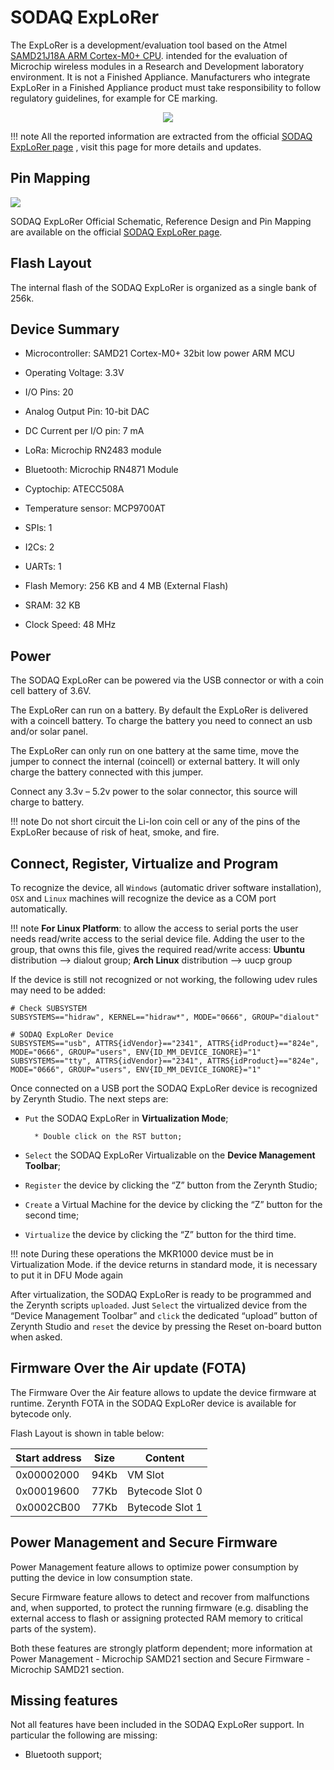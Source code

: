 # SODAQ ExpLoRer

The ExpLoRer is a development/evaluation tool based on the Atmel [SAMD21J18A ARM Cortex-M0+ CPU](https://cdn.sparkfun.com/datasheets/Dev/Arduino/Boards/Atmel-42181-SAM-D21_Datasheet.pdf). intended for the evaluation of Microchip wireless modules in a Research and Development laboratory environment. It is not a Finished Appliance. Manufacturers who integrate ExpLoRer in a Finished Appliance product must take responsibility to follow regulatory guidelines, for example for CE marking.

<p style="text-align:center;"><img src="https://github.com/zerynth/docs/blob/test/docs/reference/boards/sodaq_explorer/docs/img/SodaqExplorer.png?raw=true"></p>

!!! note
	All the reported information are extracted from the official [SODAQ ExpLoRer page](https://support.sodaq.com/Boards/ExpLoRer/) , visit this page for more details and updates.

## Pin Mapping

![](https://github.com/zerynth/docs/blob/test/docs/reference/boards/sodaq_explorer/docs/img/SODAQ_ExpLoRer_pin_comm.jpg?raw=true)

SODAQ ExpLoRer Official Schematic, Reference Design and Pin Mapping are available on the official [SODAQ ExpLoRer page](https://support.sodaq.com/sodaq-one/explorer).

## Flash Layout

The internal flash of the SODAQ ExpLoRer is organized as a single bank of 256k.

## Device Summary


* Microcontroller: SAMD21 Cortex-M0+ 32bit low power ARM MCU


* Operating Voltage: 3.3V


* I/O Pins: 20


* Analog Output Pin: 10-bit DAC


* DC Current per I/O pin: 7 mA


* LoRa: Microchip RN2483 module


* Bluetooth: Microchip RN4871 Module


* Cyptochip: ATECC508A


* Temperature sensor: MCP9700AT


* SPIs: 1


* I2Cs: 2


* UARTs: 1


* Flash Memory: 256 KB and 4 MB (External Flash)


* SRAM: 32 KB


* Clock Speed: 48 MHz

## Power

The SODAQ ExpLoRer can be powered via the USB connector or with a coin cell battery of 3.6V.

The ExpLoRer can run on a battery. By default the ExpLoRer is delivered with a coincell battery.
To charge the battery you need to connect an usb and/or solar panel.

The ExpLoRer can only run on one battery at the same time, move the jumper to connect the internal (coincell) or external battery. It will only charge the battery connected with this jumper.

Connect any 3.3v – 5.2v power to the solar connector, this source will charge to battery.

!!! note
	Do not short circuit the Li-Ion coin cell or any of the pins of the ExpLoRer because of risk of heat, smoke, and fire.

## Connect, Register, Virtualize and Program

To recognize the device, all ```Windows``` (automatic driver software installation), ```OSX``` and ```Linux``` machines will recognize the device as a COM port automatically.

!!! note
	**For Linux Platform**: to allow the access to serial ports the user needs read/write access to the serial device file. Adding the user to the group, that owns this file, gives the required read/write access: **Ubuntu** distribution –> dialout group; **Arch Linux** distribution –> uucp group

If the device is still not recognized or not working, the following udev rules may need to be added:

```
# Check SUBSYSTEM
SUBSYSTEMS=="hidraw", KERNEL=="hidraw*", MODE="0666", GROUP="dialout"

# SODAQ ExpLoRer Device
SUBSYSTEMS=="usb", ATTRS{idVendor}=="2341", ATTRS{idProduct}=="824e", MODE="0666", GROUP="users", ENV{ID_MM_DEVICE_IGNORE}="1"
SUBSYSTEMS=="tty", ATTRS{idVendor}=="2341", ATTRS{idProduct}=="824e", MODE="0666", GROUP="users", ENV{ID_MM_DEVICE_IGNORE}="1"
```

Once connected on a USB port the SODAQ ExpLoRer device is recognized by Zerynth Studio. The next steps are:


* ```Put``` the SODAQ ExpLoRer in **Virtualization Mode**;

    
        * Double click on the RST button;


* ```Select``` the SODAQ ExpLoRer Virtualizable on the **Device Management Toolbar**;


* ```Register``` the device by clicking the “Z” button from the Zerynth Studio;


* ```Create``` a Virtual Machine for the device by clicking the “Z” button for the second time;


* ```Virtualize``` the device by clicking the “Z” button for the third time.

!!! note
	During these operations the MKR1000 device must be in Virtualization Mode. if the device returns in standard mode, it is necessary to put it in DFU Mode again

After virtualization, the SODAQ ExpLoRer is ready to be programmed and the Zerynth scripts ```uploaded```. Just ```Select``` the virtualized device from the “Device Management Toolbar” and ```click``` the dedicated “upload” button of Zerynth Studio and ```reset``` the device by pressing the Reset on-board button when asked.

## Firmware Over the Air update (FOTA)

The Firmware Over the Air feature allows to update the device firmware at runtime. Zerynth FOTA in the SODAQ ExpLoRer device is available for bytecode only.

Flash Layout is shown in table below:

| Start address | Size | Content         |
|---------------|------|-----------------|
| 0x00002000    | 94Kb | VM Slot         |
| 0x00019600    | 77Kb | Bytecode Slot 0 |
| 0x0002CB00    | 77Kb | Bytecode Slot 1 |

## Power Management and Secure Firmware

Power Management feature allows to optimize power consumption by putting the device in low consumption state.

Secure Firmware feature allows to detect and recover from malfunctions and, when supported, to protect the running firmware (e.g. disabling the external access to flash or assigning protected RAM memory to critical parts of the system).

Both these features are strongly platform dependent; more information at Power Management - Microchip SAMD21 section and Secure Firmware - Microchip SAMD21 section.

## Missing features

Not all features have been included in the SODAQ ExpLoRer support. In particular the following are missing:


* Bluetooth support;
<!--stackedit_data:
eyJoaXN0b3J5IjpbMjgzMzc2OTczLDEwNDk1MjgyMzhdfQ==
-->